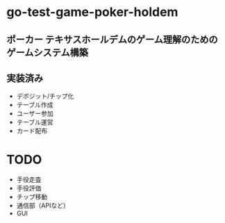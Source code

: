 # go-test-game-poker-holdem
## ポーカー テキサスホールデムのゲーム理解のためのゲームシステム構築

## 実装済み
- デポジット/チップ化
- テーブル作成
- ユーザー参加
- テーブル運営
- カード配布


# TODO
- 手役走査
- 手役評価
- チップ移動
- 通信部（APIなど）
- GUI

